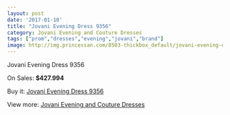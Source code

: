 ```yaml
---
layout: post
date: '2017-01-10'
title: "Jovani Evening Dress 9356"
category: Jovani Evening and Couture Dresses
tags: ["prom","dresses","evening","jovani","brand"]
image: http://img.princessan.com/8503-thickbox_default/jovani-evening-dress-9356.jpg
---
```

Jovani Evening Dress 9356

On Sales: **$427.994**
<a href="https://www.princessan.com/en/jovani-evening-and-couture-dresses/3748-jovani-evening-dress-9356.html"><amp-img layout="responsive" width="600" height="600" src="//img.princessan.com/8503-thickbox_default/jovani-evening-dress-9356.jpg" alt="Jovani Evening Dress 9356 0" /></a>
<a href="https://www.princessan.com/en/jovani-evening-and-couture-dresses/3748-jovani-evening-dress-9356.html"><amp-img layout="responsive" width="600" height="600" src="//img.princessan.com/8504-thickbox_default/jovani-evening-dress-9356.jpg" alt="Jovani Evening Dress 9356 1" /></a>

Buy it: [Jovani Evening Dress 9356](https://www.princessan.com/en/jovani-evening-and-couture-dresses/3748-jovani-evening-dress-9356.html "Jovani Evening Dress 9356")

View more: [Jovani Evening and Couture Dresses](https://www.princessan.com/en/27-jovani-evening-and-couture-dresses "Jovani Evening and Couture Dresses")
